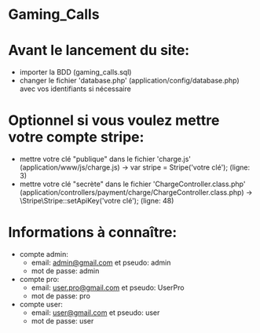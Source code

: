 # Gaming_Calls

# Avant le lancement du site:
  - importer la BDD (gaming_calls.sql)
  - changer le fichier 'database.php' (application/config/database.php) avec vos identifiants si nécessaire

# Optionnel si vous voulez mettre votre compte stripe:
 - mettre votre clé "publique" dans le fichier 'charge.js' (application/www/js/charge.js) -> var stripe = Stripe('votre clé'); (ligne: 3)
 - mettre votre clé "secrète" dans le fichier 'ChargeController.class.php' (application/controllers/payment/charge/ChargeController.class.php) -> \Stripe\Stripe::setApiKey('votre clé'); (ligne: 48)

# Informations à connaître:
  - compte admin:
    - email: admin@gmail.com et pseudo: admin
    - mot de passe: admin
  - compte pro:
    - email: user.pro@gmail.com et pseudo: UserPro
    - mot de passe: pro
  - compte user:
    - email: user@gmail.com et pseudo: user
    - mot de passe: user
